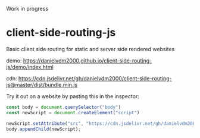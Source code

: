 Work in progress

# client-side-routing-js
Basic client side routing for static and server side rendered websites

demo: https://danielvdm2000.github.io/client-side-routing-js/demo/index.html

cdn: https://cdn.jsdelivr.net/gh/danielvdm2000/client-side-routing-js@master/dist/bundle.min.js

Try it out on a website by pasting this in the inspector:
```javascript
const body = document.querySelector("body")
const newScript = document.createElement("script")

newScript.setAttribute("src", "https://cdn.jsdelivr.net/gh/danielvdm2000/client-side-routing-js@master/dist/bundle.min.js")
body.appendChild(newScript);
```
